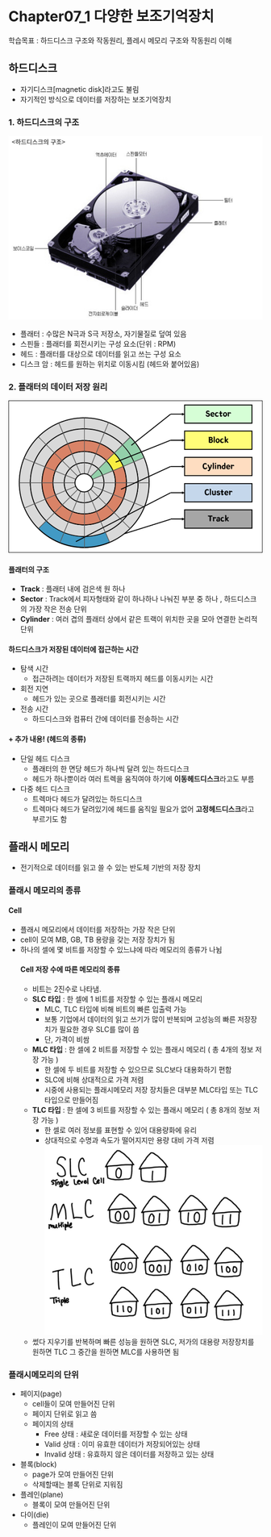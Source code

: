 # Chapter07_1 다양한 보조기억장치
학습목표 : 하드디스크 구조와 작동원리, 플레시 메모리 구조와 작동원리 이해

## 하드디스크
  - 자기디스크[magnetic disk]라고도 불림
  - 자기적인 방식으로 데이터를 저장하는 보조기억장치 

  ### 1. 하드디스크의 구조
  ![ex 하드디스크구조](./img/%ED%95%98%EB%93%9C%EB%94%94%EC%8A%A4%ED%81%AC%EA%B5%AC%EC%A1%B0(%EC%A0%84%EC%B2%B4).png)

  - 플래터 : 수많은 N극과 S극 저장소, 자기물질로 덮여 있음
  - 스핀들 : 플래터를 회전시키는 구성 요소(단위 : RPM)
  - 헤드 : 플래터를 대상으로 데이터를 읽고 쓰는 구성 요소
  - 디스크 암 : 헤드를 원하는 위치로 이동시킴 (헤드와 붙어있음)

  ### 2. 플래터의 데이터 저장 원리
  ![ex 플래터 구조](./img/%ED%94%8C%EB%9E%98%ED%84%B0%EA%B5%AC%EC%A1%B0.png)

  #### 플래터의 구조
  - **Track** : 플래터 내에 검은색 원 하나 
  - **Sector** : Track에서 피자형태와 같이 하나하나 나눠진 부분 중 하나 , 하드디스크의 가장 작은 전송 단위
  - **Cylinder** : 여러 겹의 플래터 상에서 같은 트랙이 위치한 곳을 모아 연결한 논리적 단위

  #### 하드디스크가 저장된 데이터에 접근하는 시간
  - 탐색 시간
    - 접근하려는 데이터가 저장된 트랙까지 헤드를 이동시키는 시간
  - 회전 지연
    - 헤드가 있는 곳으로 플래터를 회전시키는 시간
  - 전송 시간
    - 하드디스크와 컴퓨터 간에 데이터를 전송하는 시간

  #### + 추가 내용! (헤드의 종류)
  - 단일 헤드 디스크
    - 플래터의 한 면당 헤드가 하나씩 달려 있는 하드디스크
    - 헤드가 하나뿐이라 여러 트렉을 움직여야 하기에 **이동헤드디스크**라고도 부름
  - 다중 헤드 디스크
    - 트렉마다 헤드가 달려있는 하드디스크
    - 트렉마다 헤드가 달려있기에 헤드를 움직일 필요가 없어 **고정헤드디스크**라고 부르기도 함

## 플래시 메모리
  - 전기적으로 데이터를 읽고 쓸 수 있는 반도체 기반의 저장 장치

  <!-- ### 플래시 메모리의 종류
  - NAND 플래시 메모리
    - 대용량 저장장치로 많이 사용되는 플래시 메모리

  - NOR 플래시 메모리 -->

  ### 플래시 메모리의 종류
  #### Cell
  - 플래시 메모리에서 데이터를 저장하는 가장 작은 단위
  - cell이 모여 MB, GB, TB 용량을 갖는 저장 장치가 됨
  - 하나의 셀에 몇 비트를 저장할 수 있느냐에 따라 메모리의 종류가 나뉨
    #### Cell 저장 수에 따른 메모리의 종류
    - 비트는 2진수로 나타냄.
    - **SLC 타입** : 한 셀에 1 비트를 저장할 수 있는 플래시 메모리
      - MLC, TLC 타입에 비해 비트의 빠른 입출력 가능
      - 보통 기업에서 데이터의 읽고 쓰기가 많이 반복되며 고성능의 빠른 저장장치가 필요한 경우 SLC를 많이 씀
      - 단, 가격이 비쌈
    - **MLC 타입** : 한 셀에 2 비트를 저장할 수 있는 플래시 메모리 ( 총 4개의 정보 저장 가능 )
      - 한 셀에 두 비트를 저장할 수 있으므로 SLC보다 대용화하기 편함
      - SLC에 비해 상대적으로 가격 저렴
      - 시중에 사용되는 플래시메모리 저장 장치들은 대부분 MLC타입 또는 TLC 타입으로 만들어짐
    - **TLC 타입** : 한 셀에 3 비트를 저장할 수 있는 플래시 메모리 ( 총 8개의 정보 저장 가능 )
      - 한 셀로 여러 정보를 표현할 수 있어 대용량화에 유리
      - 상대적으로 수명과 속도가 떨어지지만 용량 대비 가격 저렴
    ![ex 플래시메모리종류](./img/cell%ED%94%8C%EB%9E%98%EC%8B%9C%EB%A9%94%EB%AA%A8%EB%A6%AC.png)
    - 썼다 지우기를 반복하며 빠른 성능을 원하면 SLC, 저가의 대용량 저장장치를 원하면 TLC 그 중간을 원하면 MLC를 사용하면 됨


  ### 플래시메모리의 단위
  - 페이지(page)
    - cell들이 모여 만들어진 단위
    - 페이지 단위로 읽고 씀
    - 페이지의 상태
      - Free 상태 : 새로운 데이터를 저장할 수 있는 상태
      - Valid 상태 : 이미 유효한 데이터가 저장되어있는 상태
      - Invalid 상태 : 유효하지 않은 데이터를 저장하고 있는 상태
  - 블록(block)
    - page가 모여 만들어진 단위
    - 삭제할때는 블록 단위로 지워짐
  - 플레인(plane)
    - 블록이 모여 만들어진 단위
  - 다이(die)
    - 플레인이 모여 만들어진 단위

  


